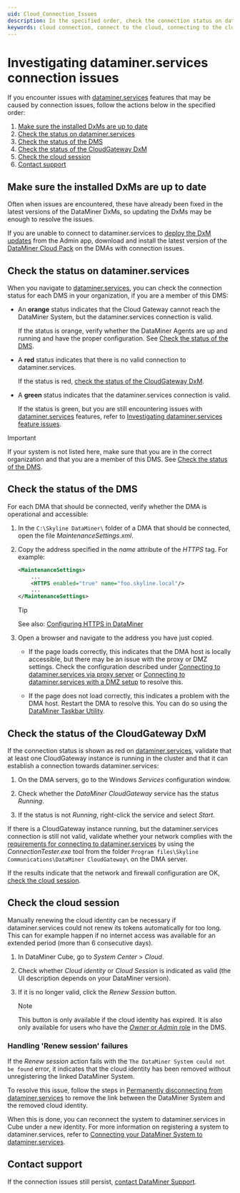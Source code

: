 ```yaml
---
uid: Cloud_Connection_Issues
description: In the specified order, check the connection status on dataminer.services, the status of the DMS, the CloudGateway status, and the cloud session.
keywords: cloud connection, connect to the cloud, connecting to the cloud
---
```


# Investigating dataminer.services connection issues

If you encounter issues with [dataminer.services](xref:about_dataminer_services) features that may be caused by connection issues, follow the actions below in the specified order:

1. [Make sure the installed DxMs are up to date](#make-sure-the-installed-dxms-are-up-to-date)
1. [Check the status on dataminer.services](#check-the-status-on-dataminerservices)
1. [Check the status of the DMS](#check-the-status-of-the-dms)
1. [Check the status of the CloudGateway DxM](#check-the-status-of-the-cloudgateway-dxm)
1. [Check the cloud session](#check-the-cloud-session)
1. [Contact support](#contact-support)

## Make sure the installed DxMs are up to date

Often when issues are encountered, these have already been fixed in the latest versions of the DataMiner DxMs, so updating the DxMs may be enough to resolve the issues.

If you are unable to connect to dataminer.services to [deploy the DxM updates](xref:Managing_cloud-connected_nodes#upgrading-nodes-to-the-latest-dxm-versions) from the Admin app, download and install the latest version of the [DataMiner Cloud Pack](https://community.dataminer.services/dataminer-cloud-pack/) on the DMAs with connection issues.

## Check the status on dataminer.services

When you navigate to [dataminer.services](https://dataminer.services/), you can check the connection status for each DMS in your organization, if you are a member of this DMS:

- An **orange** status indicates that the Cloud Gateway cannot reach the DataMiner System, but the dataminer.services connection is valid.

  If the status is orange, verify whether the DataMiner Agents are up and running and have the proper configuration. See [Check the status of the DMS](#check-the-status-of-the-dms).

- A **red** status indicates that there is no valid connection to dataminer.services.

  If the status is red, [check the status of the CloudGateway DxM](#check-the-status-of-the-cloudgateway-dxm).

- A **green** status indicates that the dataminer.services connection is valid.

  If the status is green, but you are still encountering issues with [dataminer.services](xref:about_dataminer_services) features, refer to [Investigating dataminer.services feature issues](xref:investigating_dataminer_services_feature_issues).

> [!IMPORTANT]
> If your system is not listed here, make sure that you are in the correct organization and that you are a member of this DMS. See [Check the status of the DMS](#check-the-status-of-the-dms).

## Check the status of the DMS

For each DMA that should be connected, verify whether the DMA is operational and accessible:

1. In the `C:\Skyline DataMiner\` folder of a DMA that should be connected, open the file *MaintenanceSettings.xml*.

1. Copy the address specified in the *name* attribute of the *HTTPS* tag. For example:

   ```xml
   <MaintenanceSettings>
       ...
       <HTTPS enabled="true" name="foo.skyline.local"/>
       ...
   </MaintenanceSettings>
   ```

   > [!TIP]
   > See also: [Configuring HTTPS in DataMiner](xref:Setting_up_HTTPS_on_a_DMA#configuring-https-in-dataminer)

1. Open a browser and navigate to the address you have just copied.

   - If the page loads correctly, this indicates that the DMA host is locally accessible, but there may be an issue with the proxy or DMZ settings. Check the configuration described under [Connecting to dataminer.services via proxy server](xref:Connect_to_cloud_via_proxy) or [Connecting to dataminer.services with a DMZ setup](xref:Connect_to_cloud_with_DMZ) to resolve this.

   - If the page does not load correctly, this indicates a problem with the DMA host. Restart the DMA to resolve this. You can do so using the [DataMiner Taskbar Utility](xref:DataMiner_Taskbar_Utility).

## Check the status of the CloudGateway DxM

If the connection status is shown as red on [dataminer.services](https://dataminer.services/), validate that at least one CloudGateway instance is running in the cluster and that it can establish a connection towards dataminer.services:

1. On the DMA servers, go to the Windows *Services* configuration window.

1. Check whether the *DataMiner CloudGateway* service has the status *Running*.

1. If the status is not *Running*, right-click the service and select *Start*.

If there is a CloudGateway instance running, but the dataminer.services connection is still not valid, validate whether your network complies with the [requirements for connecting to dataminer.services](xref:Connect_to_cloud_requirements) by using the *ConnectionTester.exe* tool from the folder `Program files\Skyline Communications\DataMiner CloudGateway\` on the DMA server.

If the results indicate that the network and firewall configuration are OK, [check the cloud session](#check-the-cloud-session).

## Check the cloud session

Manually renewing the cloud identity can be necessary if dataminer.services could not renew its tokens automatically for too long. This can for example happen if no internet access was available for an extended period (more than 6 consecutive days).

1. In DataMiner Cube, go to *System Center* > *Cloud*.

1. Check whether *Cloud identity* or *Cloud Session* is indicated as valid (the UI description depends on your DataMiner version<!-- RN 38715 -->).

1. If it is no longer valid, click the *Renew Session* button.

   > [!NOTE]
   > This button is only available if the cloud identity has expired. It is also only available for users who have the [*Owner* or *Admin* role](xref:Changing_the_role_of_a_dataminer_services_user) in the DMS.

### Handling 'Renew session' failures

If the *Renew session* action fails with the `The DataMiner System could not be found` error, it indicates that the cloud identity has been removed without unregistering the linked DataMiner System.

To resolve this issue, follow the steps in [Permanently disconnecting from dataminer.services](xref:Disconnecting_from_dataminer.services#permanently-disconnecting-from-dataminerservices) to remove the link between the DataMiner System and the removed cloud identity.

When this is done, you can reconnect the system to dataminer.services in Cube under a new identity. For more information on registering a system to dataminer.services, refer to [Connecting your DataMiner System to dataminer.services](xref:Connecting_your_DataMiner_System_to_the_cloud).

## Contact support

If the connection issues still persist, [contact DataMiner Support](xref:Contacting_tech_support).
